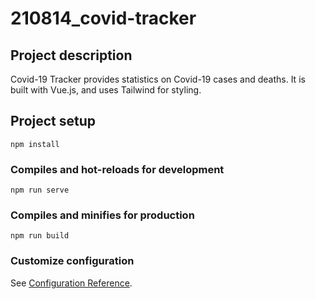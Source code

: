 # 210814_covid-tracker

## Project description

Covid-19 Tracker provides statistics on Covid-19 cases and deaths. It is built with Vue.js, and uses Tailwind for styling.

## Project setup

```
npm install
```

### Compiles and hot-reloads for development

```
npm run serve
```

### Compiles and minifies for production

```
npm run build
```

### Customize configuration

See [Configuration Reference](https://cli.vuejs.org/config/).
